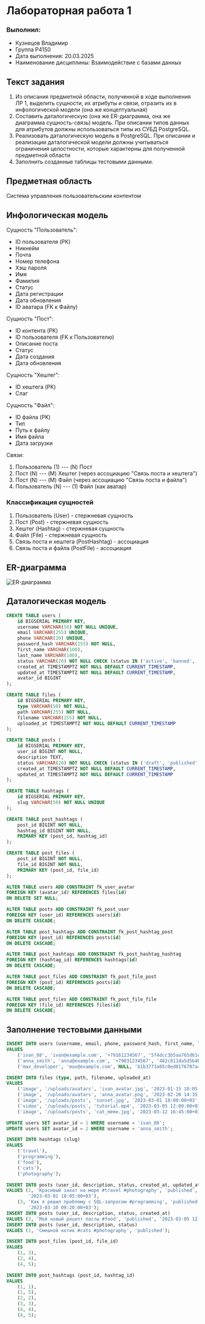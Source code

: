 # Лабораторная работа 1
### Выполнил:
* Кузнецов Владимир
* Группа P4150
* Дата выполнения: 20.03.2025
* Наименование дисциплины: Взаимодействие с базами данных

## Текст задания
1.  Из описания предметной области, полученной в ходе выполнения ЛР 1, выделить сущности, их атрибуты и связи, отразить их в инфологической модели (она же концептуальная)
2.  Составить даталогическую (она же ER-диаграмма, она же диаграмма сущность-связь) модель. При описании типов данных для атрибутов должны использоваться типы из СУБД PostgreSQL.
3.  Реализовать даталогическую модель в PostgreSQL. При описании и реализации даталогической модели должны учитываться ограничения целостности, которые характерны для полученной предметной области
4.  Заполнить созданные таблицы тестовыми данными.
## Предметная область
Система управления пользовательским контентом
## Инфологическая модель
Сущность "Пользователь":
- ID пользователя (PK)
- Никнейм
- Почта
- Номер телефона
- Хэш пароля
- Имя
- Фамилия
- Статус
- Дата регистрации
- Дата обновления
- ID аватара (FK к Файлу)

Сущность "Пост":
- ID контента (PK)
- ID пользователя (FK к Пользователю)
- Описание поста
- Статус
- Дата создания
- Дата обновления

Сущность "Хештег":
- ID хештега (PK)
- Слаг

Сущность "Файл":
- ID файла (PK)
- Тип
- Путь к файлу
- Имя файла
- Дата загрузки

Связи:
1. Пользователь (1) --- (N) Пост
2. Пост (N) --- (M) Хештег (через ассоциацию "Связь поста и хештега")
3. Пост (N) --- (M) Файл (через ассоциацию "Связь поста и файла")
4. Пользователь (N) --- (1) Файл (как аватар)
### Классификация сущностей
1. Пользователь (User) - стержневая сущность
2. Пост (Post) - стержневая сущность
3. Хештег (Hashtag) - стержневая сущность
4. Файл (File) - стержневая сущность
5. Связь поста и хештега (PostHashtag) - ассоциация
6. Связь поста и файла (PostFile) - ассоциация
## ER-диаграмма
![ER-диаграмма](er.png)
## Даталогическая модель
```sql
CREATE TABLE users (  
    id BIGSERIAL PRIMARY KEY,  
    username VARCHAR(50) NOT NULL UNIQUE,  
    email VARCHAR(255) UNIQUE,  
    phone VARCHAR(20) UNIQUE,  
    password_hash VARCHAR(255) NOT NULL,  
    first_name VARCHAR(100),  
    last_name VARCHAR(100),  
    status VARCHAR(20) NOT NULL CHECK (status IN ('active', 'banned', 'deleted')),  
    created_at TIMESTAMPTZ NOT NULL DEFAULT CURRENT_TIMESTAMP,  
    updated_at TIMESTAMPTZ NOT NULL DEFAULT CURRENT_TIMESTAMP,  
    avatar_id BIGINT  
);  

CREATE TABLE files (  
    id BIGSERIAL PRIMARY KEY,  
    type VARCHAR(50) NOT NULL,  
    path VARCHAR(255) NOT NULL,  
    filename VARCHAR(255) NOT NULL,  
    uploaded_at TIMESTAMPTZ NOT NULL DEFAULT CURRENT_TIMESTAMP  
);  

CREATE TABLE posts (  
    id BIGSERIAL PRIMARY KEY,  
    user_id BIGINT NOT NULL,  
    description TEXT,  
    status VARCHAR(20) NOT NULL CHECK (status IN ('draft', 'published', 'archived')),  
    created_at TIMESTAMPTZ NOT NULL DEFAULT CURRENT_TIMESTAMP,  
    updated_at TIMESTAMPTZ NOT NULL DEFAULT CURRENT_TIMESTAMP  
);  

CREATE TABLE hashtags (  
    id BIGSERIAL PRIMARY KEY,  
    slug VARCHAR(50) NOT NULL UNIQUE  
);  

CREATE TABLE post_hashtags (  
    post_id BIGINT NOT NULL,  
    hashtag_id BIGINT NOT NULL,  
    PRIMARY KEY (post_id, hashtag_id)  
);

CREATE TABLE post_files (  
    post_id BIGINT NOT NULL,  
    file_id BIGINT NOT NULL,  
    PRIMARY KEY (post_id, file_id)  
);  

ALTER TABLE users ADD CONSTRAINT fk_user_avatar  
FOREIGN KEY (avatar_id) REFERENCES files(id)  
ON DELETE SET NULL;  

ALTER TABLE posts ADD CONSTRAINT fk_post_user  
FOREIGN KEY (user_id) REFERENCES users(id)  
ON DELETE CASCADE;  

ALTER TABLE post_hashtags ADD CONSTRAINT fk_post_hashtag_post  
FOREIGN KEY (post_id) REFERENCES posts(id)  
ON DELETE CASCADE;  

ALTER TABLE post_hashtags ADD CONSTRAINT fk_post_hashtag_hashtag  
FOREIGN KEY (hashtag_id) REFERENCES hashtags(id)  
ON DELETE CASCADE;  

ALTER TABLE post_files ADD CONSTRAINT fk_post_file_post  
FOREIGN KEY (post_id) REFERENCES posts(id)  
ON DELETE CASCADE;  

ALTER TABLE post_files ADD CONSTRAINT fk_post_file_file  
FOREIGN KEY (file_id) REFERENCES files(id)  
ON DELETE CASCADE;  
```
## Заполнение тестовыми данными
```sql
INSERT INTO users (username, email, phone, password_hash, first_name, last_name, status, created_at, updated_at)  
VALUES  
    ('ivan_88', 'ivan@example.com', '+79161234567', '5f4dcc3b5aa765d61d8327deb882cf99', 'Иван', 'Петров', 'active', '2023-01-15 10:00:00+03', '2023-01-15 10:00:00+03'),  
    ('anna_smith', 'anna@example.com', '+79031234567', '482c811da5d5b4bc6d497ffa98491e38', 'Анна', 'Смирнова', 'active', '2023-02-20 14:30:00+03', '2023-02-20 14:30:00+03'),  
    ('max_developer', 'max@example.com', NULL, 'b1b3773a05c0ed0176787a4f1574ff00', 'Максим', 'Иванов', 'active', '2023-03-10 09:15:00+03', '2023-03-10 09:15:00+03');  

INSERT INTO files (type, path, filename, uploaded_at)
VALUES
    ('image', '/uploads/avatars', 'ivan_avatar.jpg', '2023-01-15 10:05:00+03'),
    ('image', '/uploads/avatars', 'anna_avatar.png', '2023-02-20 14:35:00+03'),
    ('image', '/uploads/posts', 'sunset.jpg', '2023-03-01 18:00:00+03'),
    ('video', '/uploads/posts', 'tutorial.mp4', '2023-03-05 12:00:00+03'),
    ('image', '/uploads/posts', 'cat_meme.jpg', '2023-03-12 16:45:00+03');

UPDATE users SET avatar_id = 1 WHERE username = 'ivan_88';
UPDATE users SET avatar_id = 2 WHERE username = 'anna_smith';

INSERT INTO hashtags (slug)
VALUES
    ('travel'),
    ('programming'),
    ('food'),
    ('cats'),
    ('photography');

INSERT INTO posts (user_id, description, status, created_at, updated_at)
VALUES (1, 'Красивый закат на море #travel #photography', 'published', '2023-03-01 18:05:00+03',
        '2023-03-01 18:05:00+03'),
    (3, 'Как я решил проблему с SQL-запросом #programming', 'published', '2023-03-10 09:20:00+03',
        '2023-03-10 09:20:00+03');
INSERT INTO posts (user_id, description, status, created_at)
VALUES (2, 'Мой новый рецепт пасты #food', 'published', '2023-03-05 12:10:00+03');
INSERT INTO posts (user_id, description, status)
VALUES (1, 'Смешной котик #cats #photography', 'published');

INSERT INTO post_files (post_id, file_id)
VALUES
    (1, 3),
    (2, 4),
    (4, 5);

INSERT INTO post_hashtags (post_id, hashtag_id)
VALUES
    (1, 1),
    (1, 5),
    (2, 2),
    (3, 3),
    (4, 4),
    (4, 5);
```